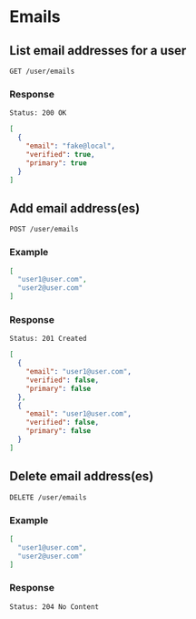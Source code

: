 # Emails

## List email addresses for a user

```
GET /user/emails
```

### Response

```
Status: 200 OK
```
```json
[
  {
    "email": "fake@local",
    "verified": true,
    "primary": true
  }
]
```

## Add email address(es)

```
POST /user/emails
```

### Example

```json
[
  "user1@user.com",
  "user2@user.com"
]
```

### Response

```
Status: 201 Created
```
```json
[
  {
    "email": "user1@user.com",
    "verified": false,
    "primary": false
  },
  {
    "email": "user1@user.com",
    "verified": false,
    "primary": false
  }
]
```

## Delete email address(es)

```
DELETE /user/emails
```

### Example

```json
[
  "user1@user.com",
  "user2@user.com"
]
```

### Response

```
Status: 204 No Content
```

